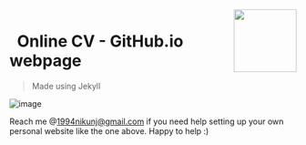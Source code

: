 <img src="https://user-images.githubusercontent.com/51209322/211170647-ee41b686-d81a-4392-bb15-a90a9d4839f0.png" align="right" height=110/>

# &nbsp; Online CV - GitHub.io webpage

> Made using Jekyll

![image](https://user-images.githubusercontent.com/51209322/211170639-999bfd0b-8ec4-4020-afac-367aaca3ce22.png)


Reach me @1994nikunj@gmail.com if you need help setting up your own personal website like the one above. Happy to help :)
